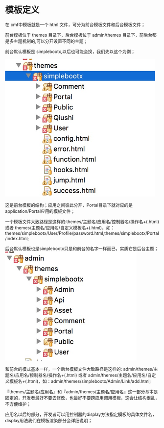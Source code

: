 # 模板定义

在 cmf中模板就是一个 html 文件，可分为前台模板文件和后台模板文件；

前台模板位于 themes 目录下，后台模板位于 admin/themes 目录下，前后台都是多主题机制的,可以分开设置不同的主题；

前台默认模板是 simplebootx,以后也可能会换，我们先以这个为例；

![默认模板](../images/view_5695911cf31e7.png.jpg)

这是前台模板的结构；应用之间彼此分开，Portal目录下就对应的是application/Portal应用的模板文件；

一个模板文件大致路径是这样的:themes/主题名/应用名/控制器名/操作名+(.html) 或者 themes/主题名/应用名/自定义模板名+(.html)，如：themes/simplebootx/User/Profile/password.html,themes/simplebootx/Portal/index.html;


后台默认模板也是simplebootx只是和前台的名字一样而已，实质它是后台主题；
![thinkcmf后台主题](../images/5695949f3e2f1.png.jpg)

和前台的模式基本一样，一个后台模板文件大致路径是这样的: admin/themes/主题名/应用名/控制器名/操作名+(.html) 或者 admin/themes/主题名/应用名/自定义模板名+(.html)，如：admin/themes/simplebootx/Admin/Link/add.html;

『themes/主题名/应用名』和『admin/themes/主题名/应用名』这一部分基本是固定的，开发者最好不要去修改，也最好不要跨应用调用模板，这会让结构很乱，不方便维护；

应用名以后的部分，开发者可以用控制器的display方法指定模板的具体文件名，display用法我们在模板渲染部分会详细说明；